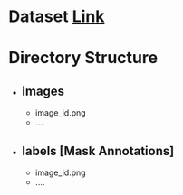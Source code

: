 # Dataset [Link]()
# Directory Structure
- ## images
  - image_id.png
  - ....
- ## labels [Mask Annotations]
  - image_id.png
  - ....
